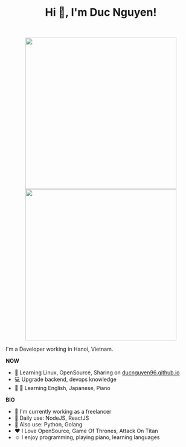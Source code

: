 <h1 align="center">Hi 👋, I'm Duc Nguyen!</h1>
<br>

<p align = "center">
  <img src = "https://github-readme-stats.vercel.app/api?username=ducnguyen96&show_icons=true&theme=bear" width = 400>
  <img src = "https://github-readme-streak-stats.herokuapp.com?user=ducnguyen96&theme=dark&hide_border=true" width = 400>
</p>

I'm a Developer working in Hanoi, Vietnam.

**NOW**
  - 📖 Learning Linux, OpenSource, Sharing on [ducnguyen96.github.io](https://ducnguyen96.github.io)
  - 💻 Upgrade backend, devops knowledge
  - 🏴󠁧󠁢󠁥󠁮󠁧󠁿 🗾 Learning English, Japanese, Piano
  
**BIO**
  - 👨 I'm currently working as a freelancer
  - 🌻 Daily use: NodeJS, ReactJS
  - 🌹 Also use: Python, Golang
  - ♥️ I Love OpenSource, Game Of Thrones, Attack On Titan
  - ☺️ I enjoy programming, playing piano, learning languages
